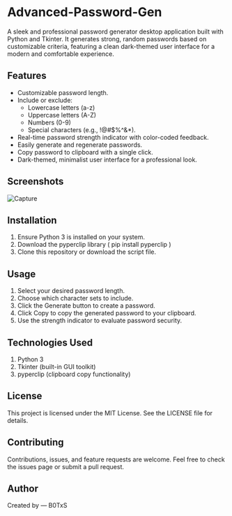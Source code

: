 # Advanced-Password-Gen

A sleek and professional password generator desktop application built with Python and Tkinter. It generates strong, random passwords based on customizable criteria, featuring a clean dark-themed user interface for a modern and comfortable experience.


## Features

- Customizable password length.
- Include or exclude:
  - Lowercase letters (a-z)
  - Uppercase letters (A-Z)
  - Numbers (0-9)
  - Special characters (e.g., !@#$%^&*).
- Real-time password strength indicator with color-coded feedback.
- Easily generate and regenerate passwords.
- Copy password to clipboard with a single click.
- Dark-themed, minimalist user interface for a professional look.


## Screenshots

![Capture](https://github.com/user-attachments/assets/2c8b8b1f-17c7-4c2e-ba39-c33a61368dfb)




## Installation

1. Ensure Python 3 is installed on your system.
2. Download the pyperclip library ( pip install pyperclip )  
3. Clone this repository or download the script file.
   
## Usage

1. Select your desired password length.
2. Choose which character sets to include.
3. Click the Generate button to create a password.
4. Click Copy to copy the generated password to your clipboard.
5. Use the strength indicator to evaluate password security.

## Technologies Used

1. Python 3
2. Tkinter (built-in GUI toolkit)
3. pyperclip (clipboard copy functionality)

## License

This project is licensed under the MIT License. See the LICENSE file for details.

## Contributing

Contributions, issues, and feature requests are welcome. Feel free to check the issues page or submit a pull request.

## Author

Created by — B0TxS

